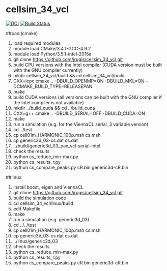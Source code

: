 # cellsim_34_vcl
[![DOI](https://zenodo.org/badge/23023/jrugis/cellsim_34_vcl.svg)](https://zenodo.org/badge/latestdoi/23023/jrugis/cellsim_34_vcl)
[![Build Status](https://travis-ci.org/jrugis/cellsim_34_vcl.svg?branch=master)](https://travis-ci.org/jrugis/cellsim_34_vcl)

##pan (cmake)
1. load required modules
  1. module load CMake/3.4.1-GCC-4.9.2
  2. module load Python/3.5.1-intel-2015a
2. git clone https://github.com/jrugis/cellsim_34_vcl.git
3. build CPU versions with the Intel compiler (CUDA version must be built with the GNU compiler currently)
  1. mkdir cellsim_34_vcl/build && cd cellsim_34_vcl/build
  2. CXX=icpc cmake .. -DBUILD_OPENMP=ON -DBUILD_MKL=ON -DCMAKE_BUILD_TYPE=RELEASEPAN
  3. make
4. build CUDA versions (all versions can be built with the GNU compiler if the Intel compiler is not available)
  1. mkdir ../build_cuda && cd ../build_cuda
  2. CXX=g++ cmake .. -DBUILD_SERIAL=OFF -DBUILD_CUDA=ON
  3. make
5. run a simulation (e.g. for the ViennaCL serial, 3 variable version)
  1. cd ../test
  2. cp cell01m_HARMONIC_100p.msh cs.msh
  3. cp generic3d_03-cs.dat cs.dat
  4. ../build/generic3d_03_pan_vcl-serial-intel
6. check the results
  1. python cs_reduce_min-max.py
  2. python cs_results_r.py
  3. python cs_compare_peaks.py cR.bin generic3d-cR.bin

##linux
1. install boost, eigen and ViennaCL
2. git clone https://github.com/jrugis/cellsim_34_vcl.git
3. build the simulation code
  1. cd cellsim_34_vcl/linux/build
  2. edit Makefile
  3. make
4. run a simulation (e.g. generic3d_03)
  1. cd ../../test
  2. cp cell01m_HARMONIC_100p.msh cs.msh
  3. cp generic3d_03-cs.dat cs.dat
  4. ../linux/generic3d_03
5. check the results
  1. python cs_reduce_min-max.py
  2. python cs_results_r.py
  3. python cs_compare_peaks.py cR.bin generic3d-cR.bin

